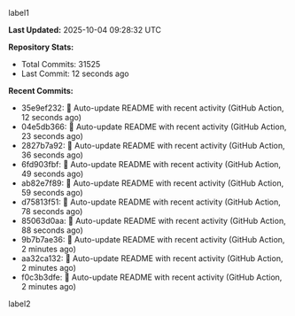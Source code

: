 
label1 
<!-- ACTIVITY_START -->
**Last Updated:** 2025-10-04 09:28:32 UTC

**Repository Stats:**
- Total Commits: 31525
- Last Commit: 12 seconds ago

**Recent Commits:**
- 35e9ef232: 🤖 Auto-update README with recent activity (GitHub Action, 12 seconds ago)
- 04e5db366: 🤖 Auto-update README with recent activity (GitHub Action, 23 seconds ago)
- 2827b7a92: 🤖 Auto-update README with recent activity (GitHub Action, 36 seconds ago)
- 6fd903fbf: 🤖 Auto-update README with recent activity (GitHub Action, 49 seconds ago)
- ab82e7f89: 🤖 Auto-update README with recent activity (GitHub Action, 59 seconds ago)
- d75813f51: 🤖 Auto-update README with recent activity (GitHub Action, 78 seconds ago)
- 85063d0aa: 🤖 Auto-update README with recent activity (GitHub Action, 88 seconds ago)
- 9b7b7ae36: 🤖 Auto-update README with recent activity (GitHub Action, 2 minutes ago)
- aa32ca132: 🤖 Auto-update README with recent activity (GitHub Action, 2 minutes ago)
- f0c3b3dfe: 🤖 Auto-update README with recent activity (GitHub Action, 2 minutes ago)
<!-- ACTIVITY_END -->

label2
